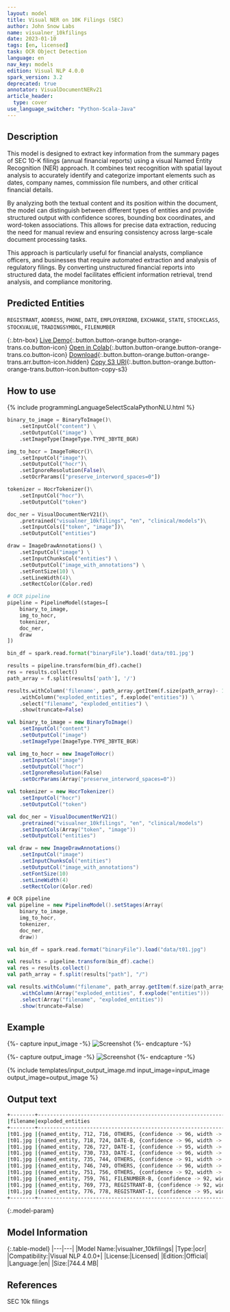 ```yaml
---
layout: model
title: Visual NER on 10K Filings (SEC)
author: John Snow Labs
name: visualner_10kfilings
date: 2023-01-10
tags: [en, licensed]
task: OCR Object Detection
language: en
nav_key: models
edition: Visual NLP 4.0.0
spark_version: 3.2
deprecated: true
annotator: VisualDocumentNERv21
article_header:
  type: cover
use_language_switcher: "Python-Scala-Java"
---
```


## Description

This model is designed to extract key information from the summary pages of SEC 10-K filings (annual financial reports) using a visual Named Entity Recognition (NER) approach. It combines text recognition with spatial layout analysis to accurately identify and categorize important elements such as dates, company names, commission file numbers, and other critical financial details.

By analyzing both the textual content and its position within the document, the model can distinguish between different types of entities and provide structured output with confidence scores, bounding box coordinates, and word-token associations. This allows for precise data extraction, reducing the need for manual review and ensuring consistency across large-scale document processing tasks.

This approach is particularly useful for financial analysts, compliance officers, and businesses that require automated extraction and analysis of regulatory filings. By converting unstructured financial reports into structured data, the model facilitates efficient information retrieval, trend analysis, and compliance monitoring.


## Predicted Entities

`REGISTRANT`, `ADDRESS`, `PHONE`, `DATE`, `EMPLOYERIDNB`, `EXCHANGE`, `STATE`, `STOCKCLASS`, `STOCKVALUE`, `TRADINGSYMBOL`, `FILENUMBER`

{:.btn-box}
[Live Demo](https://nlp.johnsnowlabs.com/demos){:.button.button-orange.button-orange-trans.co.button-icon}
[Open in Colab](https://github.com/JohnSnowLabs/spark-nlp-workshop/blob/master/finance-nlp/90.2.Financial_Visual_NER.ipynb){:.button.button-orange.button-orange-trans.co.button-icon}
[Download](https://s3.amazonaws.com/auxdata.johnsnowlabs.com/clinical/ocr/visualner_10kfilings_en_4.0.0_3.2_1663769328577.zip){:.button.button-orange.button-orange-trans.arr.button-icon.hidden}
[Copy S3 URI](s3://auxdata.johnsnowlabs.com/clinical/ocr/visualner_10kfilings_en_4.0.0_3.2_1663769328577.zip){:.button.button-orange.button-orange-trans.button-icon.button-copy-s3}

## How to use



<div class="tabs-box" markdown="1">
{% include programmingLanguageSelectScalaPythonNLU.html %}

```python
binary_to_image = BinaryToImage()\
    .setInputCol("content") \
    .setOutputCol("image") \
    .setImageType(ImageType.TYPE_3BYTE_BGR)

img_to_hocr = ImageToHocr()\
    .setInputCol("image")\
    .setOutputCol("hocr")\
    .setIgnoreResolution(False)\
    .setOcrParams(["preserve_interword_spaces=0"])

tokenizer = HocrTokenizer()\
    .setInputCol("hocr")\
    .setOutputCol("token")

doc_ner = VisualDocumentNerV21()\
    .pretrained("visualner_10kfilings", "en", "clinical/models")\
    .setInputCols(["token", "image"])\
    .setOutputCol("entities")

draw = ImageDrawAnnotations() \
    .setInputCol("image") \
    .setInputChunksCol("entities") \
    .setOutputCol("image_with_annotations") \
    .setFontSize(10) \
    .setLineWidth(4)\
    .setRectColor(Color.red)

# OCR pipeline
pipeline = PipelineModel(stages=[
    binary_to_image,
    img_to_hocr,
    tokenizer,
    doc_ner,
    draw
])

bin_df = spark.read.format("binaryFile").load('data/t01.jpg')

results = pipeline.transform(bin_df).cache()
res = results.collect()
path_array = f.split(results['path'], '/')

results.withColumn('filename', path_array.getItem(f.size(path_array)- 1)) \
    .withColumn("exploded_entities", f.explode("entities")) \
    .select("filename", "exploded_entities") \
    .show(truncate=False)
```
```scala
val binary_to_image = new BinaryToImage()
    .setInputCol("content")
    .setOutputCol("image") 
    .setImageType(ImageType.TYPE_3BYTE_BGR)

val img_to_hocr = new ImageToHocr()
    .setInputCol("image")
    .setOutputCol("hocr")
    .setIgnoreResolution(False)
    .setOcrParams(Array("preserve_interword_spaces=0"))

val tokenizer = new HocrTokenizer()
    .setInputCol("hocr")
    .setOutputCol("token")

val doc_ner = VisualDocumentNerV21()
    .pretrained("visualner_10kfilings", "en", "clinical/models")
    .setInputCols(Array("token", "image"))
    .setOutputCol("entities")

val draw = new ImageDrawAnnotations() 
    .setInputCol("image") 
    .setInputChunksCol("entities") 
    .setOutputCol("image_with_annotations") 
    .setFontSize(10) 
    .setLineWidth(4)
    .setRectColor(Color.red)

# OCR pipeline
val pipeline = new PipelineModel().setStages(Array(
    binary_to_image, 
    img_to_hocr, 
    tokenizer, 
    doc_ner, 
    draw))

val bin_df = spark.read.format("binaryFile").load("data/t01.jpg")

val results = pipeline.transform(bin_df).cache()
val res = results.collect()
val path_array = f.split(results["path"], "/")

val results.withColumn("filename", path_array.getItem(f.size(path_array)- 1)) 
    .withColumn(Array("exploded_entities", f.explode("entities"))) 
    .select(Array("filename", "exploded_entities")) 
    .show(truncate=False)
```

</div>

## Example

{%- capture input_image -%}
![Screenshot](/assets/images/examples_ocr/image10.jpeg)
{%- endcapture -%}

{%- capture output_image -%}
![Screenshot](/assets/images/examples_ocr/image10_out.png)
{%- endcapture -%}


{% include templates/input_output_image.md
input_image=input_image
output_image=output_image
%}

## Output text

```bash
+--------+----------------------------------------------------------------------------------------------------------------------------------------------------------+
|filename|exploded_entities                                                                                                                                         |
+--------+----------------------------------------------------------------------------------------------------------------------------------------------------------+
|t01.jpg |{named_entity, 712, 716, OTHERS, {confidence -> 96, width -> 74, x -> 1557, y -> 416, word -> Ended, token -> ended, height -> 18}, []}                   |
|t01.jpg |{named_entity, 718, 724, DATE-B, {confidence -> 96, width -> 97, x -> 1639, y -> 416, word -> January, token -> january, height -> 24}, []}               |
|t01.jpg |{named_entity, 726, 727, DATE-I, {confidence -> 95, width -> 34, x -> 1743, y -> 416, word -> 31,, token -> 31, height -> 22}, []}                        |
|t01.jpg |{named_entity, 730, 733, DATE-I, {confidence -> 96, width -> 54, x -> 1785, y -> 416, word -> 2021, token -> 2021, height -> 18}, []}                     |
|t01.jpg |{named_entity, 735, 744, OTHERS, {confidence -> 91, width -> 143, x -> 1372, y -> 472, word -> Commission, token -> commission, height -> 18}, []}        |
|t01.jpg |{named_entity, 746, 749, OTHERS, {confidence -> 96, width -> 36, x -> 1523, y -> 472, word -> file, token -> file, height -> 18}, []}                     |
|t01.jpg |{named_entity, 751, 756, OTHERS, {confidence -> 92, width -> 96, x -> 1568, y -> 472, word -> number:, token -> number, height -> 18}, []}                |
|t01.jpg |{named_entity, 759, 761, FILENUMBER-B, {confidence -> 92, width -> 119, x -> 1675, y -> 472, word -> 001-39495, token -> 001, height -> 18}, []}          |
|t01.jpg |{named_entity, 769, 773, REGISTRANT-B, {confidence -> 92, width -> 136, x -> 1472, y -> 558, word -> ASANA,, token -> asana, height -> 31}, []}           |
|t01.jpg |{named_entity, 776, 778, REGISTRANT-I, {confidence -> 95, width -> 72, x -> 1620, y -> 558, word -> INC., token -> inc, height -> 25}, []}        
+--------+----------------------------------------------------------------------------------------------------------------------------------------------------------+
```

{:.model-param}
## Model Information

{:.table-model}
|---|---|
|Model Name:|visualner_10kfilings|
|Type:|ocr|
|Compatibility:|Visual NLP 4.0.0+|
|License:|Licensed|
|Edition:|Official|
|Language:|en|
|Size:|744.4 MB|

## References

SEC 10k filings
